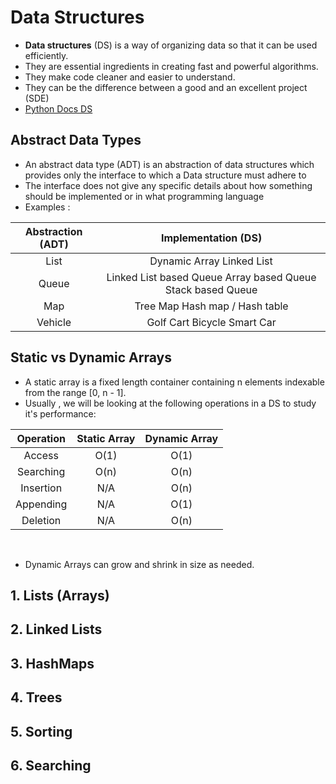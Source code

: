 # Data Structures 

- **Data structures** (DS) is a way of organizing data so that it can be used efficiently.
- They are essential ingredients in creating fast and powerful algorithms.
- They make code cleaner and easier to understand. 
- They can be the difference between a good and an excellent project (SDE)
- [Python Docs DS](https://docs.python.org/3.9/tutorial/datastructures.html?highlight=lists)

## Abstract Data Types 

- An abstract data type (ADT) is an abstraction of data structures which provides only the interface to which a Data structure must adhere to 
- The interface does not give any specific details about how something should be implemented or in what programming language
- Examples : 

| **Abstraction (ADT)** 	|                   **Implementation (DS)**                   	|
|:---------------------:	|:-----------------------------------------------------------:	|
|         List          	|                  Dynamic Array Linked List                  	|
|         Queue         	| Linked List based Queue Array based Queue Stack based Queue 	|
|          Map          	|                Tree Map Hash map / Hash table               	|
|        Vehicle        	|                 Golf Cart  Bicycle Smart Car                	| 

## Static vs Dynamic Arrays 

- A static array is a fixed length container containing n elements indexable from the range [0, n - 1].
- Usually , we will be looking at the following operations in a DS to study it's performance:

| **Operation** 	| **Static Array** 	| **Dynamic Array** 	|
|:-------------:	|:----------------:	|:-----------------:	|
|     Access    	|       O(1)       	|        O(1)       	|
|   Searching   	|       O(n)       	|        O(n)       	|
|   Insertion   	|        N/A       	|        O(n)       	|
|   Appending   	|        N/A       	|        O(1)       	|
|    Deletion   	|        N/A       	|        O(n)       	|

<br>

- Dynamic Arrays can grow and shrink in size as needed. 


## 1. Lists (Arrays)

## 2. Linked Lists 

## 3. HashMaps

## 4. Trees 

## 5. Sorting 

## 6. Searching 
